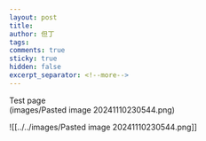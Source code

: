 ```yaml
---
layout: post
title: 
author: 但丁
tags: 
comments: true
sticky: true
hidden: false
excerpt_separator: <!--more-->
---
```


Test page   
(images/Pasted image 20241110230544.png)
<!--more-->

![[../../images/Pasted image 20241110230544.png]]